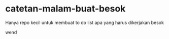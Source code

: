 # catetan-malam-buat-besok
Hanya repo kecil untuk membuat to do list apa yang harus dikerjakan besok

wend

